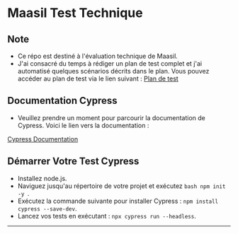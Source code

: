 # Maasil Test Technique

## Note
- Ce répo est destiné à l'évaluation technique de Maasil.
- J'ai consacré du temps à rédiger un plan de test complet et j'ai automatisé quelques scénarios décrits dans le plan.
Vous pouvez accéder au plan de test via le lien suivant : [Plan de test](https://docs.google.com/spreadsheets/d/1jwhE6vFqlG7UZJQ-IesyLjw-p2eiUXTr/edit#gid=1454575401)

## Documentation Cypress

- Veuillez prendre un moment pour parcourir la documentation de Cypress. Voici le lien vers la documentation :

[Cypress Documentation](https://docs.cypress.io/guides/overview/why-cypress)

## Démarrer Votre Test Cypress

- Installez node.js.
- Naviguez jusqu'au répertoire de votre projet et exécutez ```bash npm init -y ```.
- Exécutez la commande suivante pour installer Cypress : `npm install cypress --save-dev`.
- Lancez vos tests en exécutant : `npx cypress run --headless`.

---

